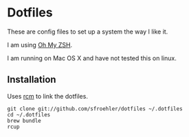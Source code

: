 # Dotfiles

These are config files to set up a system the way I like it.

I am using [Oh My ZSH](https://github.com/robbyrussell/oh-my-zsh).

I am running on Mac OS X and have not tested this on linux.


## Installation

Uses [rcm](https://github.com/thoughtbot/rcm) to link the dotfiles.

```terminal
git clone git://github.com/sfroehler/dotfiles ~/.dotfiles
cd ~/.dotfiles
brew bundle
rcup
```
